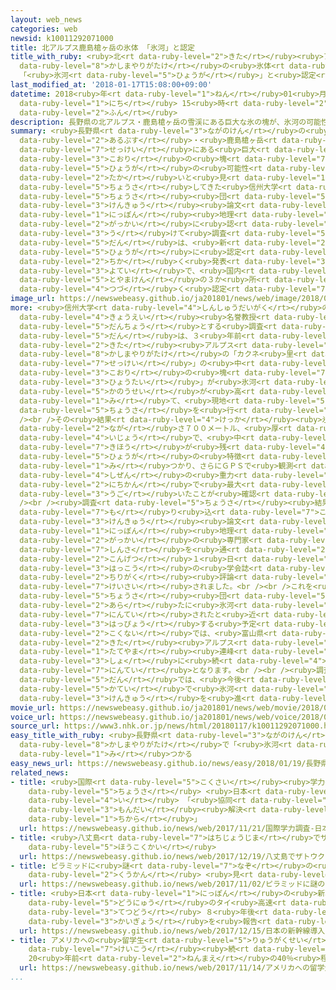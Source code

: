 ```yaml
---
layout: web_news
categories: web
newsid: k10011292071000
title: 北アルプス鹿島槍ヶ岳の氷体 「氷河」と認定
title_with_ruby: <ruby>北<rt data-ruby-level="2">きた</rt></ruby><ruby>アルプス<rt data-ruby-level="2">あるぷす</rt></ruby><ruby>鹿島槍ヶ岳<rt
  data-ruby-level="8">かしまやりがたけ</rt></ruby>の<ruby>氷体<rt data-ruby-level="3">ひょうたい</rt></ruby>
  「<ruby>氷河<rt data-ruby-level="5">ひょうが</rt></ruby>」と<ruby>認定<rt data-ruby-level="7">にんてい</rt></ruby>
last_modified_at: '2018-01-17T15:08:00+09:00'
datetime: 2018<ruby>年<rt data-ruby-level="1">ねん</rt></ruby>01<ruby>月<rt data-ruby-level="1">がつ</rt></ruby>17<ruby>日<rt
  data-ruby-level="1">にち</rt></ruby> 15<ruby>時<rt data-ruby-level="2">じ</rt></ruby>08<ruby>分<rt
  data-ruby-level="2">ふん</rt></ruby>
description: 長野県の北アルプス・鹿島槍ヶ岳の雪渓にある巨大な氷の塊が、氷河の可能性が高いと見て調査してきた信州大学などの調査団の研究論文が、日本地理学会に認められました。これを受けて調査団は、新たに氷河に認定されたと近く発表する予定で、国内では、富山県の３か所に続く認定となります。
summary: <ruby>長野県<rt data-ruby-level="3">ながのけん</rt></ruby>の<ruby>北<rt data-ruby-level="2">きた</rt></ruby><ruby>アルプス<rt
  data-ruby-level="2">あるぷす</rt></ruby>・<ruby>鹿島槍ヶ岳<rt data-ruby-level="8">かしまやりがたけ</rt></ruby>の<ruby>雪渓<rt
  data-ruby-level="7">せっけい</rt></ruby>にある<ruby>巨大<rt data-ruby-level="7">きょだい</rt></ruby>な<ruby>氷<rt
  data-ruby-level="3">こおり</rt></ruby>の<ruby>塊<rt data-ruby-level="7">かたまり</rt></ruby>が、<ruby>氷河<rt
  data-ruby-level="5">ひょうが</rt></ruby>の<ruby>可能性<rt data-ruby-level="5">かのうせい</rt></ruby>が<ruby>高<rt
  data-ruby-level="2">たか</rt></ruby>いと<ruby>見<rt data-ruby-level="1">み</rt></ruby>て<ruby>調査<rt
  data-ruby-level="5">ちょうさ</rt></ruby>してきた<ruby>信州大学<rt data-ruby-level="4">しんしゅうだいがく</rt></ruby>などの<ruby>調査<rt
  data-ruby-level="5">ちょうさ</rt></ruby><ruby>団<rt data-ruby-level="5">だん</rt></ruby>の<ruby>研究<rt
  data-ruby-level="3">けんきゅう</rt></ruby><ruby>論文<rt data-ruby-level="6">ろんぶん</rt></ruby>が、<ruby>日本<rt
  data-ruby-level="1">にっぽん</rt></ruby><ruby>地理<rt data-ruby-level="2">ちり</rt></ruby><ruby>学会<rt
  data-ruby-level="2">がっかい</rt></ruby>に<ruby>認<rt data-ruby-level="6">みと</rt></ruby>められました。これを<ruby>受<rt
  data-ruby-level="3">う</rt></ruby>けて<ruby>調査<rt data-ruby-level="5">ちょうさ</rt></ruby><ruby>団<rt
  data-ruby-level="5">だん</rt></ruby>は、<ruby>新<rt data-ruby-level="2">あら</rt></ruby>たに<ruby>氷河<rt
  data-ruby-level="5">ひょうが</rt></ruby>に<ruby>認定<rt data-ruby-level="7">にんてい</rt></ruby>されたと<ruby>近<rt
  data-ruby-level="2">ちか</rt></ruby>く<ruby>発表<rt data-ruby-level="3">はっぴょう</rt></ruby>する<ruby>予定<rt
  data-ruby-level="3">よてい</rt></ruby>で、<ruby>国内<rt data-ruby-level="2">こくない</rt></ruby>では、<ruby>富山県<rt
  data-ruby-level="5">とやまけん</rt></ruby>の３か<ruby>所<rt data-ruby-level="3">しょ</rt></ruby>に<ruby>続<rt
  data-ruby-level="4">つづ</rt></ruby>く<ruby>認定<rt data-ruby-level="7">にんてい</rt></ruby>となります。
image_url: https://newswebeasy.github.io/ja201801/news/web/image/2018/01/17/K10011292071_1801171511_1801171517_01_03.jpg
more: <ruby>信州大学<rt data-ruby-level="4">しんしゅうだいがく</rt></ruby>の<ruby>小坂<rt data-ruby-level="3">こさか</rt></ruby><ruby>共栄<rt
  data-ruby-level="4">きょうえい</rt></ruby><ruby>名誉教授<rt data-ruby-level="7">めいよきょうじゅ</rt></ruby>を<ruby>団長<rt
  data-ruby-level="5">だんちょう</rt></ruby>とする<ruby>調査<rt data-ruby-level="5">ちょうさ</rt></ruby><ruby>団<rt
  data-ruby-level="5">だん</rt></ruby>は、３<ruby>年前<rt data-ruby-level="2">ねんまえ</rt></ruby><ruby>北<rt
  data-ruby-level="2">きた</rt></ruby><ruby>アルプス<rt data-ruby-level="2">あるぷす</rt></ruby>・<ruby>鹿島槍ヶ岳<rt
  data-ruby-level="8">かしまやりがたけ</rt></ruby>の「カクネ<ruby>里<rt data-ruby-level="2">さと</rt></ruby><ruby>雪渓<rt
  data-ruby-level="7">せっけい</rt></ruby>」の<ruby>中<rt data-ruby-level="1">なか</rt></ruby>にある<ruby>氷<rt
  data-ruby-level="3">こおり</rt></ruby>の<ruby>塊<rt data-ruby-level="7">かたまり</rt></ruby>＝「<ruby>氷体<rt
  data-ruby-level="3">ひょうたい</rt></ruby>」が<ruby>氷河<rt data-ruby-level="5">ひょうが</rt></ruby>の<ruby>可能性<rt
  data-ruby-level="5">かのうせい</rt></ruby>が<ruby>高<rt data-ruby-level="2">たか</rt></ruby>いと<ruby>見<rt
  data-ruby-level="1">み</rt></ruby>て、<ruby>現地<rt data-ruby-level="5">げんち</rt></ruby>で<ruby>調査<rt
  data-ruby-level="5">ちょうさ</rt></ruby>を<ruby>行<rt data-ruby-level="2">おこな</rt></ruby>いました。<br
  /><br />その<ruby>結果<rt data-ruby-level="4">けっか</rt></ruby><ruby>氷体<rt data-ruby-level="3">ひょうたい</rt></ruby>は、<ruby>長<rt
  data-ruby-level="2">なが</rt></ruby>さ７００メートル、<ruby>厚<rt data-ruby-level="5">あつ</rt></ruby>さ４０メートル<ruby>以上<rt
  data-ruby-level="4">いじょう</rt></ruby>で、<ruby>中<rt data-ruby-level="1">なか</rt></ruby>に<ruby>気泡<rt
  data-ruby-level="7">きほう</rt></ruby>が<ruby>残<rt data-ruby-level="4">のこ</rt></ruby>っていることなど<ruby>氷河<rt
  data-ruby-level="5">ひょうが</rt></ruby>の<ruby>特徴<rt data-ruby-level="7">とくちょう</rt></ruby>が<ruby>見<rt
  data-ruby-level="1">み</rt></ruby>つかり、さらにＧＰＳで<ruby>観測<rt data-ruby-level="5">かんそく</rt></ruby>したところ<ruby>自然<rt
  data-ruby-level="4">しぜん</rt></ruby>の<ruby>重力<rt data-ruby-level="3">じゅうりょく</rt></ruby>によって２４<ruby>日間<rt
  data-ruby-level="2">にちかん</rt></ruby>で<ruby>最大<rt data-ruby-level="4">さいだい</rt></ruby>１７センチ<ruby>動<rt
  data-ruby-level="3">うご</rt></ruby>いたことが<ruby>確認<rt data-ruby-level="7">かくにん</rt></ruby>できたということです。<br
  /><br /><ruby>調査<rt data-ruby-level="5">ちょうさ</rt></ruby><ruby>結果<rt data-ruby-level="4">けっか</rt></ruby>を<ruby>盛<rt
  data-ruby-level="7">も</rt></ruby>り<ruby>込<rt data-ruby-level="7">こ</rt></ruby>んだ<ruby>研究<rt
  data-ruby-level="3">けんきゅう</rt></ruby><ruby>論文<rt data-ruby-level="6">ろんぶん</rt></ruby>は、<ruby>日本<rt
  data-ruby-level="1">にっぽん</rt></ruby><ruby>地理<rt data-ruby-level="2">ちり</rt></ruby><ruby>学会<rt
  data-ruby-level="2">がっかい</rt></ruby>の<ruby>専門家<rt data-ruby-level="6">せんもんか</rt></ruby>の<ruby>審査<rt
  data-ruby-level="7">しんさ</rt></ruby>を<ruby>通<rt data-ruby-level="2">とお</rt></ruby>り、<ruby>今月<rt
  data-ruby-level="2">こんげつ</rt></ruby>１<ruby>日<rt data-ruby-level="1">にち</rt></ruby><ruby>発行<rt
  data-ruby-level="3">はっこう</rt></ruby>の<ruby>学会誌<rt data-ruby-level="6">がっかいし</rt></ruby>「<ruby>地理学<rt
  data-ruby-level="2">ちりがく</rt></ruby><ruby>評論<rt data-ruby-level="6">ひょうろん</rt></ruby>」に<ruby>掲載<rt
  data-ruby-level="7">けいさい</rt></ruby>されました。<br /><br />これを<ruby>受<rt data-ruby-level="3">う</rt></ruby>けて<ruby>調査<rt
  data-ruby-level="5">ちょうさ</rt></ruby><ruby>団<rt data-ruby-level="5">だん</rt></ruby>は、<ruby>新<rt
  data-ruby-level="2">あら</rt></ruby>たに<ruby>氷河<rt data-ruby-level="5">ひょうが</rt></ruby>に<ruby>認定<rt
  data-ruby-level="7">にんてい</rt></ruby>されたと<ruby>近<rt data-ruby-level="2">ちか</rt></ruby>く<ruby>発表<rt
  data-ruby-level="3">はっぴょう</rt></ruby>する<ruby>予定<rt data-ruby-level="3">よてい</rt></ruby>で、<ruby>国内<rt
  data-ruby-level="2">こくない</rt></ruby>では、<ruby>富山県<rt data-ruby-level="5">とやまけん</rt></ruby>の<ruby>北<rt
  data-ruby-level="2">きた</rt></ruby><ruby>アルプス<rt data-ruby-level="2">あるぷす</rt></ruby>・<ruby>立山<rt
  data-ruby-level="1">たてやま</rt></ruby><ruby>連峰<rt data-ruby-level="7">れんぽう</rt></ruby>の３か<ruby>所<rt
  data-ruby-level="3">しょ</rt></ruby>に<ruby>続<rt data-ruby-level="4">つづ</rt></ruby>く<ruby>認定<rt
  data-ruby-level="7">にんてい</rt></ruby>となります。<br /><br /><ruby>調査<rt data-ruby-level="5">ちょうさ</rt></ruby><ruby>団<rt
  data-ruby-level="5">だん</rt></ruby>では、<ruby>今後<rt data-ruby-level="2">こんご</rt></ruby>どのような<ruby>過程<rt
  data-ruby-level="5">かてい</rt></ruby>で<ruby>氷河<rt data-ruby-level="5">ひょうが</rt></ruby>ができたのかなどについて、<ruby>研究<rt
  data-ruby-level="3">けんきゅう</rt></ruby>を<ruby>進<rt data-ruby-level="3">すす</rt></ruby>めていきたいとしています。
movie_url: https://newswebeasy.github.io/ja201801/news/web/movie/2018/01/17/k10011292071_201801171511_201801171517.mp4
voice_url: https://newswebeasy.github.io/ja201801/news/web/voice/2018/01/17/k10011292071_201801171511_201801171517.mp3
source_url: https://www3.nhk.or.jp/news/html/20180117/k10011292071000.html
easy_title_with_ruby: <ruby>長野県<rt data-ruby-level="3">ながのけん</rt></ruby>の<ruby>鹿島槍ヶ岳<rt
  data-ruby-level="8">かしまやりがたけ</rt></ruby>で「<ruby>氷河<rt data-ruby-level="5">ひょうが</rt></ruby>」が<ruby>見<rt
  data-ruby-level="1">み</rt></ruby>つかる
easy_news_url: https://newswebeasy.github.io/news/easy/2018/01/19/長野県の鹿島槍ヶ岳で氷河が見つかる
related_news:
- title: <ruby>国際<rt data-ruby-level="5">こくさい</rt></ruby><ruby>学力<rt data-ruby-level="1">がくりょく</rt></ruby><ruby>調査<rt
    data-ruby-level="5">ちょうさ</rt></ruby> <ruby>日本<rt data-ruby-level="1">にっぽん</rt></ruby>は２<ruby>位<rt
    data-ruby-level="4">い</rt></ruby> 「<ruby>協同<rt data-ruby-level="4">きょうどう</rt></ruby>して<ruby>問題<rt
    data-ruby-level="3">もんだい</rt></ruby><ruby>解決<rt data-ruby-level="5">かいけつ</rt></ruby>する<ruby>力<rt
    data-ruby-level="1">ちから</rt></ruby>」
  url: https://newswebeasy.github.io/news/web/2017/11/21/国際学力調査-日本は2位-協同して問題解決する力
- title: <ruby>八丈島<rt data-ruby-level="7">はちじょうじま</rt></ruby>でザトウクジラの<ruby>調査<rt data-ruby-level="5">ちょうさ</rt></ruby><ruby>報告会<rt
    data-ruby-level="5">ほうこくかい</rt></ruby>
  url: https://newswebeasy.github.io/news/web/2017/12/19/八丈島でザトウクジラの調査報告会
- title: ピラミッドに<ruby>謎<rt data-ruby-level="7">なぞ</rt></ruby>の<ruby>巨大<rt data-ruby-level="7">きょだい</rt></ruby><ruby>空間<rt
    data-ruby-level="2">くうかん</rt></ruby> <ruby>見<rt data-ruby-level="1">み</rt></ruby>つかる
  url: https://newswebeasy.github.io/news/web/2017/11/02/ピラミッドに謎の巨大空間-見つかる
- title: <ruby>日本<rt data-ruby-level="1">にっぽん</rt></ruby>の<ruby>新幹線<rt data-ruby-level="5">しんかんせん</rt></ruby><ruby>導入<rt
    data-ruby-level="5">どうにゅう</rt></ruby>のタイ<ruby>高速<rt data-ruby-level="3">こうそく</rt></ruby><ruby>鉄道<rt
    data-ruby-level="3">てつどう</rt></ruby> ８<ruby>年後<rt data-ruby-level="2">ねんご</rt></ruby><ruby>開業<rt
    data-ruby-level="3">かいぎょう</rt></ruby>を<ruby>報告<rt data-ruby-level="5">ほうこく</rt></ruby>
  url: https://newswebeasy.github.io/news/web/2017/12/15/日本の新幹線導入のタイ高速鉄道-8年後開業を報告
- title: アメリカへの<ruby>留学生<rt data-ruby-level="5">りゅうがくせい</rt></ruby><ruby>減少<rt data-ruby-level="5">げんしょう</rt></ruby><ruby>傾向<rt
    data-ruby-level="7">けいこう</rt></ruby><ruby>続<rt data-ruby-level="4">つづ</rt></ruby>く
    20<ruby>年前<rt data-ruby-level="2">ねんまえ</rt></ruby>の40％<ruby>程度<rt data-ruby-level="5">ていど</rt></ruby>
  url: https://newswebeasy.github.io/news/web/2017/11/14/アメリカへの留学生減少傾向続く-20年前の40程度
...
```

